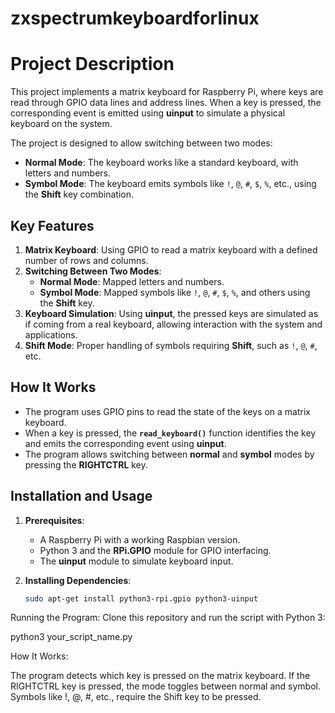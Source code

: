 # zxspectrumkeyboardforlinux

# Project Description

This project implements a matrix keyboard for Raspberry Pi, where keys are read through GPIO data lines and address lines. When a key is pressed, the corresponding event is emitted using **uinput** to simulate a physical keyboard on the system.

The project is designed to allow switching between two modes:
- **Normal Mode**: The keyboard works like a standard keyboard, with letters and numbers.
- **Symbol Mode**: The keyboard emits symbols like `!`, `@`, `#`, `$`, `%`, etc., using the **Shift** key combination.

## Key Features

1. **Matrix Keyboard**: Using GPIO to read a matrix keyboard with a defined number of rows and columns.
2. **Switching Between Two Modes**:
   - **Normal Mode**: Mapped letters and numbers.
   - **Symbol Mode**: Mapped symbols like `!`, `@`, `#`, `$`, `%`, and others using the **Shift** key.
3. **Keyboard Simulation**: Using **uinput**, the pressed keys are simulated as if coming from a real keyboard, allowing interaction with the system and applications.
4. **Shift Mode**: Proper handling of symbols requiring **Shift**, such as `!`, `@`, `#`, etc.

## How It Works

- The program uses GPIO pins to read the state of the keys on a matrix keyboard.
- When a key is pressed, the **`read_keyboard()`** function identifies the key and emits the corresponding event using **uinput**.
- The program allows switching between **normal** and **symbol** modes by pressing the **RIGHTCTRL** key.

## Installation and Usage

1. **Prerequisites**:
   - A Raspberry Pi with a working Raspbian version.
   - Python 3 and the **RPi.GPIO** module for GPIO interfacing.
   - The **uinput** module to simulate keyboard input.

2. **Installing Dependencies**:
   ```bash
   sudo apt-get install python3-rpi.gpio python3-uinput

Running the Program: Clone this repository and run the script with Python 3:

python3 your_script_name.py

How It Works:

The program detects which key is pressed on the matrix keyboard.
If the RIGHTCTRL key is pressed, the mode toggles between normal and symbol.
Symbols like !, @, #, etc., require the Shift key to be pressed.
